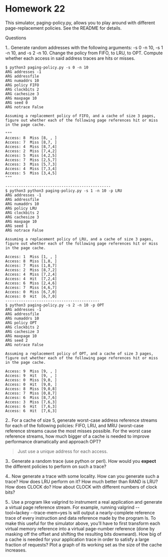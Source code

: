 # Homework 22

This simulator, paging-policy.py, allows you to play around with different page-replacement policies. See the README for details. 

Questions 

1.. Generate random addresses with the following arguments: -s 0 -n 10, -s 1 -n 10, and -s 2 -n 10. Change the policy from FIFO, to LRU, to OPT. Compute whether each access in said address traces are hits or misses. 

```
$ python3 paging-policy.py -s 0 -n 10
ARG addresses -1
ARG addressfile
ARG numaddrs 10
ARG policy FIFO
ARG clockbits 2
ARG cachesize 3
ARG maxpage 10
ARG seed 0
ARG notrace False

Assuming a replacement policy of FIFO, and a cache of size 3 pages,
figure out whether each of the following page references hit or miss
in the page cache.

"""
Access: 8  Miss [8, , ]
Access: 7  Miss [8,7, ]  
Access: 4  Miss [8,7,4]  
Access: 2  Miss [7,4,2]  
Access: 5  Miss [4,2,5]
Access: 7  Miss [2,5,7]
Access: 3  Miss [5,7,3]
Access: 4  Miss [7,3,4]
Access: 5  Miss [3,4,5]
"""

-----------------------------------------------
$ python3 python3 paging-policy.py -s 1 -n 10 -p LRU
ARG addresses -1
ARG addressfile 
ARG numaddrs 10
ARG policy LRU
ARG clockbits 2
ARG cachesize 3
ARG maxpage 10
ARG seed 1
ARG notrace False

Assuming a replacement policy of LRU, and a cache of size 3 pages,
figure out whether each of the following page references hit or miss
in the page cache.

Access: 1  Miss [1, , ]
Access: 8  Miss [1,8, ]
Access: 7  Miss [1,8,7]
Access: 2  Miss [8,7,2]
Access: 4  Miss [7,2,4]
Access: 4  Hit  [7,2,4]
Access: 6  Miss [2,4,6]
Access: 7  Miss [4,6,7]
Access: 0  Miss [6,7,0]
Access: 0  Hit  [6,7,0]
------------------------------------------
$ python3 paging-policy.py -s 2 -n 10 -p OPT
ARG addresses -1
ARG addressfile 
ARG numaddrs 10
ARG policy OPT
ARG clockbits 2
ARG cachesize 3
ARG maxpage 10
ARG seed 2
ARG notrace False

Assuming a replacement policy of OPT, and a cache of size 3 pages,
figure out whether each of the following page references hit or miss
in the page cache.

Access: 9  Miss [9, , ]
Access: 9  Hit  [9, , ]
Access: 0  Miss [9,0, ]
Access: 0  Hit  [9,0, ]
Access: 8  Miss [9,0,8]
Access: 7  Miss [0,8,7]
Access: 6  Miss [8,7,6]
Access: 3  Miss [7,6,3]
Access: 6  Hit  [7,6,3]
Access: 6  Hit  [7,6,3]

```

2.. For a cache of size 5, generate worst-case address reference streams for each of the following policies: FIFO, LRU, and MRU (worst-case reference streams cause the most misses possible. For the worst case reference streams, how much bigger of a cache is needed to improve performance dramatically and approach OPT? 

> Just use a unique address for each access.

3.. Generate a random trace (use python or perl). How would you **expect** the different policies to perform on such a trace?

> 

4.. Now generate a trace with some locality. How can you generate such a trace? How does LRU perform on it? How much better than RAND is LRU? How does CLOCK do? How about CLOCK with different numbers of clock bits? 

5.. Use a program like valgrind to instrument a real application and generate a virtual page reference stream. For example, running valgrind --tool=lackey --trace-mem=yes ls will output a nearly-complete reference trace of every instruction and data reference made by the program ls. To make this useful for the simulator above, you’ll have to first transform each virtual memory reference into a virtual page-number reference (done by masking off the offset and shifting the resulting bits downward). How big of a cache is needed for your application trace in order to satisfy a large fraction of requests? Plot a graph of its working set as the size of the cache increases.


